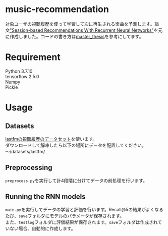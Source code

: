 # music-recommendation

対象ユーザの視聴履歴を使って学習して次に再生される楽曲を予測します。論文["Session-based Recommendations With Recurrent Neural Networks"](https://arxiv.org/abs/1511.06939)を元に作成しました。コードの書き方は[master_thesis](https://github.com/olesls/master_thesis)を参考にしてます。
 
# Requirement
 
Python 3.7.10  
tensorflow 2.5.0  
Numpy   
Pickle  
 
# Usage
## Datasets
[lastfmの視聴履歴のデータセット](http://ocelma.net/MusicRecommendationDataset/lastfm-1K.html)を使います。  
ダウンロードして解凍したら以下の場所にデータを配置してください。　  
～/datasets/lastfm/

## Preprocessing
`preprocess.py`を実行して計4段階に分けてデータの前処理を行います。

## Running the RNN models
`main.py`を実行してデータの学習と評価を行います。Recall@5の結果がよくなるたび、`save`フォルダにモデルのパラメータが保存されます。  
また、`testlog`フォルダに評価結果が保存されます。`save`フォルダは作成されていない場合、自動的に作成します。
